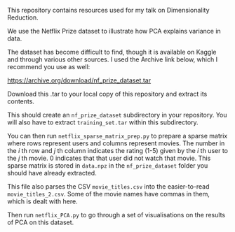 This repository contains resources used for my talk on Dimensionality Reduction.

We use the Netflix Prize dataset to illustrate how PCA explains variance in data.

The dataset has become difficult to find, though it is available on Kaggle and through various other sources. I used the Archive link below, which I recommend you use as well:

https://archive.org/download/nf_prize_dataset.tar

Download this .tar to your local copy of this repository and extract its contents.

This should create an ```nf_prize_dataset``` subdirectory in your repository. You will also have to extract ```training_set.tar``` within this subdirectory.

You can then run ```netflix_sparse_matrix_prep.py``` to prepare a sparse matrix where rows represent users and columns represent movies. The number in the _i_ th row and _j_ th column indicates the rating (1-5) given by the _i_ th user to the _j_ th movie. 0 indicates that that user did not watch that movie. This sparse matrix is stored in ```data.npz``` in the ```nf_prize_dataset``` folder you should have already extracted.

This file also parses the CSV ```movie_titles.csv``` into the easier-to-read ```movie_titles_2.csv```. Some of the movie names have commas in them, which is dealt with here.

Then run ```netflix_PCA.py``` to go through a set of visualisations on the results of PCA on this dataset.
